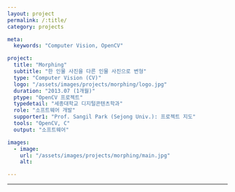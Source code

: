 ```yaml
---
layout: project
permalink: /:title/
category: projects

meta:
  keywords: "Computer Vision, OpenCV"

project:
  title: "Morphing"
  subtitle: "한 인물 사진을 다른 인물 사진으로 변형"
  type: "Computer Vision (CV)"
  logo: "/assets/images/projects/morphing/logo.jpg"
  duration: "2013.07 (1개월)"
  ptype: "OpenCV 프로젝트"
  typedetail: "세종대학교 디지털콘텐츠학과"
  role: "소프트웨어 개발"
  supporter1: "Prof. Sangil Park (Sejong Univ.): 프로젝트 지도"
  tools: "OpenCV, C"
  output: "소프트웨어"

images:
  - image:
    url: "/assets/images/projects/morphing/main.jpg"
    alt:

---
```

---
<br>
